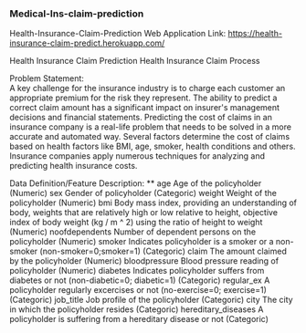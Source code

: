 ### Medical-Ins-claim-prediction
Health-Insurance-Claim-Prediction Web Application Link: https://health-insurance-claim-predict.herokuapp.com/

Health Insurance Claim Prediction Health Insurance Claim Process

Problem Statement:  
A key challenge for the insurance industry is to charge each customer an appropriate premium for the risk they represent. The ability to predict a correct claim amount has a significant impact on insurer's management decisions and financial statements. Predicting the cost of claims in an insurance company is a real-life problem that needs to be solved in a more accurate and automated way. Several factors determine the cost of claims based on health factors like BMI, age, smoker, health conditions and others. Insurance companies apply numerous techniques for analyzing and predicting health insurance costs.

Data Definition/Feature Description:
** age Age of the policyholder (Numeric) sex Gender of policyholder (Categoric) weight Weight of the policyholder (Numeric) bmi Body mass index, providing an understanding of body, weights that are relatively high or low relative to height, objective index of body weight (kg / m ^ 2) using the ratio of height to weight (Numeric) noofdependents Number of dependent persons on the policyholder (Numeric) smoker Indicates policyholder is a smoker or a non-smoker (non-smoker=0;smoker=1) (Categoric) claim The amount claimed by the policyholder (Numeric) bloodpressure Blood pressure reading of policyholder (Numeric) diabetes Indicates policyholder suffers from diabetes or not (non-diabetic=0; diabetic=1) (Categoric) regular_ex A policyholder regularly excercises or not (no-exercise=0; exercise=1) (Categoric) job_title Job profile of the policyholder (Categoric) city The city in which the policyholder resides (Categoric) hereditary_diseases A policyholder is suffering from a hereditary disease or not (Categoric)
